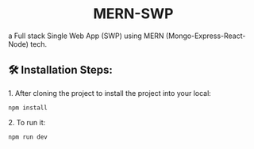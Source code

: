 <h1 align="center">MERN-SWP</h1>


<p>a Full stack Single Web App (SWP) using MERN (Mongo-Express-React-Node) tech.</p>

<h2>🛠️ Installation Steps:</h2>

<p>1. After cloning the project to install the project into your local:</p>

```
npm install
```

<p>2. To run it:</p>

```
npm run dev
```
